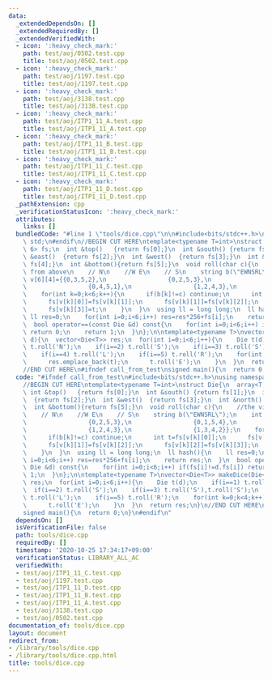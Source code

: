 ```yaml
---
data:
  _extendedDependsOn: []
  _extendedRequiredBy: []
  _extendedVerifiedWith:
  - icon: ':heavy_check_mark:'
    path: test/aoj/0502.test.cpp
    title: test/aoj/0502.test.cpp
  - icon: ':heavy_check_mark:'
    path: test/aoj/1197.test.cpp
    title: test/aoj/1197.test.cpp
  - icon: ':heavy_check_mark:'
    path: test/aoj/3138.test.cpp
    title: test/aoj/3138.test.cpp
  - icon: ':heavy_check_mark:'
    path: test/aoj/ITP1_11_A.test.cpp
    title: test/aoj/ITP1_11_A.test.cpp
  - icon: ':heavy_check_mark:'
    path: test/aoj/ITP1_11_B.test.cpp
    title: test/aoj/ITP1_11_B.test.cpp
  - icon: ':heavy_check_mark:'
    path: test/aoj/ITP1_11_C.test.cpp
    title: test/aoj/ITP1_11_C.test.cpp
  - icon: ':heavy_check_mark:'
    path: test/aoj/ITP1_11_D.test.cpp
    title: test/aoj/ITP1_11_D.test.cpp
  _pathExtension: cpp
  _verificationStatusIcon: ':heavy_check_mark:'
  attributes:
    links: []
  bundledCode: "#line 1 \"tools/dice.cpp\"\n\n#include<bits/stdc++.h>\nusing namespace\
    \ std;\n#endif\n//BEGIN CUT HERE\ntemplate<typename T=int>\nstruct Die{\n  array<T,\
    \ 6> fs;\n  int &top()   {return fs[0];}\n  int &south() {return fs[1];}\n  int\
    \ &east()  {return fs[2];}\n  int &west()  {return fs[3];}\n  int &north() {return\
    \ fs[4];}\n  int &bottom(){return fs[5];}\n  void roll(char c){\n    //the view\
    \ from above\n    // N\n    //W E\n    // S\n    string b(\"EWNSRL\");\n    int\
    \ v[6][4]={{0,3,5,2},\n                 {0,2,5,3},\n                 {0,1,5,4},\n\
    \                 {0,4,5,1},\n                 {1,2,4,3},\n                 {1,3,4,2}};\n\
    \    for(int k=0;k<6;k++){\n      if(b[k]!=c) continue;\n      int t=fs[v[k][0]];\n\
    \      fs[v[k][0]]=fs[v[k][1]];\n      fs[v[k][1]]=fs[v[k][2]];\n      fs[v[k][2]]=fs[v[k][3]];\n\
    \      fs[v[k][3]]=t;\n    }\n  }\n  using ll = long long;\n  ll hash(){\n   \
    \ ll res=0;\n    for(int i=0;i<6;i++) res=res*256+fs[i];\n    return res;\n  }\n\
    \  bool operator==(const Die &d) const{\n    for(int i=0;i<6;i++) if(fs[i]!=d.fs[i])\
    \ return 0;\n    return 1;\n  }\n};\n\ntemplate<typename T>\nvector<Die<T>> makeDice(Die<T>\
    \ d){\n  vector<Die<T>> res;\n  for(int i=0;i<6;i++){\n    Die t(d);\n    if(i==1)\
    \ t.roll('N');\n    if(i==2) t.roll('S');\n    if(i==3) t.roll('S'),t.roll('S');\n\
    \    if(i==4) t.roll('L');\n    if(i==5) t.roll('R');\n    for(int k=0;k<4;k++){\n\
    \      res.emplace_back(t);\n      t.roll('E');\n    }\n  }\n  return res;\n}\n\
    //END CUT HERE\n#ifndef call_from_test\nsigned main(){\n  return 0;\n}\n#endif\n"
  code: "#ifndef call_from_test\n#include<bits/stdc++.h>\nusing namespace std;\n#endif\n\
    //BEGIN CUT HERE\ntemplate<typename T=int>\nstruct Die{\n  array<T, 6> fs;\n \
    \ int &top()   {return fs[0];}\n  int &south() {return fs[1];}\n  int &east()\
    \  {return fs[2];}\n  int &west()  {return fs[3];}\n  int &north() {return fs[4];}\n\
    \  int &bottom(){return fs[5];}\n  void roll(char c){\n    //the view from above\n\
    \    // N\n    //W E\n    // S\n    string b(\"EWNSRL\");\n    int v[6][4]={{0,3,5,2},\n\
    \                 {0,2,5,3},\n                 {0,1,5,4},\n                 {0,4,5,1},\n\
    \                 {1,2,4,3},\n                 {1,3,4,2}};\n    for(int k=0;k<6;k++){\n\
    \      if(b[k]!=c) continue;\n      int t=fs[v[k][0]];\n      fs[v[k][0]]=fs[v[k][1]];\n\
    \      fs[v[k][1]]=fs[v[k][2]];\n      fs[v[k][2]]=fs[v[k][3]];\n      fs[v[k][3]]=t;\n\
    \    }\n  }\n  using ll = long long;\n  ll hash(){\n    ll res=0;\n    for(int\
    \ i=0;i<6;i++) res=res*256+fs[i];\n    return res;\n  }\n  bool operator==(const\
    \ Die &d) const{\n    for(int i=0;i<6;i++) if(fs[i]!=d.fs[i]) return 0;\n    return\
    \ 1;\n  }\n};\n\ntemplate<typename T>\nvector<Die<T>> makeDice(Die<T> d){\n  vector<Die<T>>\
    \ res;\n  for(int i=0;i<6;i++){\n    Die t(d);\n    if(i==1) t.roll('N');\n  \
    \  if(i==2) t.roll('S');\n    if(i==3) t.roll('S'),t.roll('S');\n    if(i==4)\
    \ t.roll('L');\n    if(i==5) t.roll('R');\n    for(int k=0;k<4;k++){\n      res.emplace_back(t);\n\
    \      t.roll('E');\n    }\n  }\n  return res;\n}\n//END CUT HERE\n#ifndef call_from_test\n\
    signed main(){\n  return 0;\n}\n#endif\n"
  dependsOn: []
  isVerificationFile: false
  path: tools/dice.cpp
  requiredBy: []
  timestamp: '2020-10-25 17:34:17+09:00'
  verificationStatus: LIBRARY_ALL_AC
  verifiedWith:
  - test/aoj/ITP1_11_C.test.cpp
  - test/aoj/1197.test.cpp
  - test/aoj/ITP1_11_D.test.cpp
  - test/aoj/ITP1_11_B.test.cpp
  - test/aoj/ITP1_11_A.test.cpp
  - test/aoj/3138.test.cpp
  - test/aoj/0502.test.cpp
documentation_of: tools/dice.cpp
layout: document
redirect_from:
- /library/tools/dice.cpp
- /library/tools/dice.cpp.html
title: tools/dice.cpp
---
```

